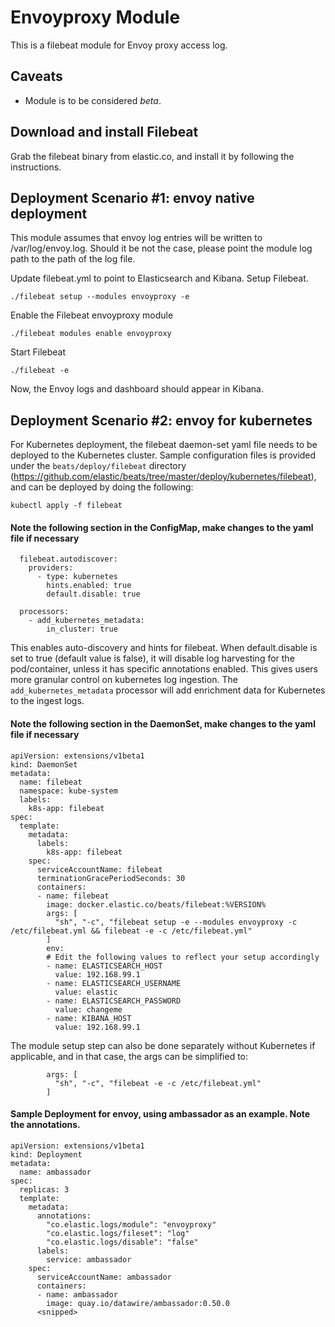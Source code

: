 # Envoyproxy Module

This is a filebeat module for Envoy proxy access log. 

## Caveats

* Module is to be considered _beta_.

## Download and install Filebeat

Grab the filebeat binary from elastic.co, and install it by following the instructions.

## Deployment Scenario #1: envoy native deployment

This module assumes that envoy log entries will be written to /var/log/envoy.log. Should it be not the case, please point the module log path to the path of the log file. 

Update filebeat.yml to point to Elasticsearch and Kibana. 
Setup Filebeat.
```
./filebeat setup --modules envoyproxy -e
```

Enable the Filebeat envoyproxy module
```
./filebeat modules enable envoyproxy
```

Start Filebeat
```
./filebeat -e
```

Now, the Envoy logs and dashboard should appear in Kibana.


## Deployment Scenario #2: envoy for kubernetes 

For Kubernetes deployment, the filebeat daemon-set yaml file needs to be deployed to the Kubernetes cluster. Sample configuration files is provided under the `beats/deploy/filebeat` directory (https://github.com/elastic/beats/tree/master/deploy/kubernetes/filebeat), and can be deployed by doing the following:
```
kubectl apply -f filebeat
```

#### Note the following section in the ConfigMap, make changes to the yaml file if necessary
```
  filebeat.autodiscover:
    providers:
      - type: kubernetes
        hints.enabled: true
        default.disable: true

  processors:
    - add_kubernetes_metadata:
        in_cluster: true
```

This enables auto-discovery and hints for filebeat. When default.disable is set to true (default value is false), it will disable log harvesting for the pod/container, unless it has specific annotations enabled. This gives users more granular control on kubernetes log ingestion. The `add_kubernetes_metadata` processor will add enrichment data for Kubernetes to the ingest logs.

#### Note the following section in the DaemonSet, make changes to the yaml file if necessary
```
apiVersion: extensions/v1beta1
kind: DaemonSet
metadata:
  name: filebeat
  namespace: kube-system
  labels:
    k8s-app: filebeat
spec:
  template:
    metadata:
      labels:
        k8s-app: filebeat
    spec:
      serviceAccountName: filebeat
      terminationGracePeriodSeconds: 30
      containers:
      - name: filebeat
        image: docker.elastic.co/beats/filebeat:%VERSION%
        args: [
          "sh", "-c", "filebeat setup -e --modules envoyproxy -c /etc/filebeat.yml && filebeat -e -c /etc/filebeat.yml"
        ]
        env:
        # Edit the following values to reflect your setup accordingly
        - name: ELASTICSEARCH_HOST
          value: 192.168.99.1
        - name: ELASTICSEARCH_USERNAME
          value: elastic
        - name: ELASTICSEARCH_PASSWORD
          value: changeme
        - name: KIBANA_HOST
          value: 192.168.99.1
```

The module setup step can also be done separately without Kubernetes if applicable, and in that case, the args can be simplified to:
```
        args: [
          "sh", "-c", "filebeat -e -c /etc/filebeat.yml"
        ]
```

#### Sample Deployment for envoy, using ambassador as an example. Note the annotations.

```
apiVersion: extensions/v1beta1
kind: Deployment
metadata:
  name: ambassador
spec:
  replicas: 3
  template:
    metadata:
      annotations:
        "co.elastic.logs/module": "envoyproxy"
        "co.elastic.logs/fileset": "log"
        "co.elastic.logs/disable": "false"
      labels:
        service: ambassador
    spec:
      serviceAccountName: ambassador
      containers:
      - name: ambassador
        image: quay.io/datawire/ambassador:0.50.0
      <snipped>
```

